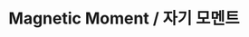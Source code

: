 ---
title: Magnetic Moment / 자기 모멘트
categories: [physics]
last_edited: 
comments: true
keywords:
  - 선형대수학
  - Linear Transformation
---